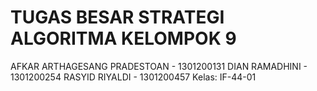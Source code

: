 # TUGAS BESAR STRATEGI ALGORITMA KELOMPOK 9 
AFKAR ARTHAGESANG PRADESTOAN	- 1301200131
DIAN RAMADHINI - 1301200254
RASYID RIYALDI - 1301200457
Kelas: IF-44-01
